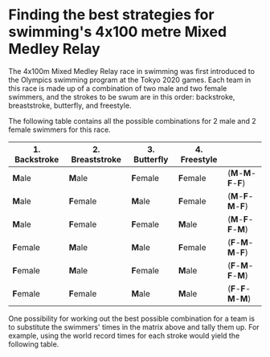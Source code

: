 # Finding the best strategies for swimming's 4x100 metre Mixed Medley Relay

The 4x100m Mixed Medley Relay race in swimming was first introduced to the Olympics swimming program at the Tokyo 2020 games. Each team in this race is made up of a combination of two male and two female swimmers, and the strokes to be swum are in this order: backstroke, breaststroke, butterfly, and freestyle.

The following table contains all the possible combinations for 2 male and 2 female swimmers for this race.

|   1. Backstroke   |   2. Breaststroke   |   3. Butterfly   |   4. Freestyle   |                           | 
| ----------------- | ------------------- | ---------------- | ---------------- |---------------------------|
|    **M**ale       |    **M**ale         |    **F**emale    |    **F**emale    | (**M**-**M**-**F**-**F**) |
|    **M**ale       |    **F**emale       |    **M**ale      |    **F**emale    | (**M**-**F**-**M**-**F**) |
|    **M**ale       |    **F**emale       |    **F**emale    |    **M**ale      | (**M**-**F**-**F**-**M**) |
|    **F**emale     |    **M**ale         |    **M**ale      |    **F**emale    | (**F**-**M**-**M**-**F**) |
|    **F**emale     |    **M**ale         |    **F**emale    |    **M**ale      | (**F**-**M**-**F**-**M**) |
|    **F**emale     |    **F**emale       |    **M**ale      |    **M**ale      | (**F**-**F**-**M**-**M**) |

One possibility for working out the best possible combination for a team is to substitute the swimmers' times in the matrix above and tally them up. For example, using the world record times for each stroke would yield the following table.

